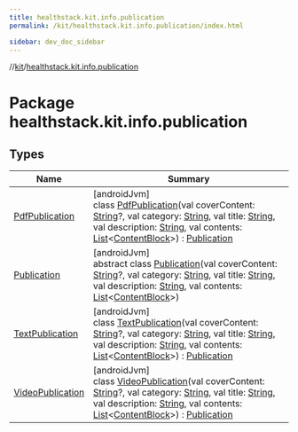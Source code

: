 ```yaml
---
title: healthstack.kit.info.publication
permalink: /kit/healthstack.kit.info.publication/index.html

sidebar: dev_doc_sidebar
---
```

//[kit](../../kit.html)/[healthstack.kit.info.publication](index.html)



# Package healthstack.kit.info.publication



## Types


| Name | Summary |
|---|---|
| [PdfPublication](-pdf-publication/index.html) | [androidJvm]<br>class [PdfPublication](-pdf-publication/index.html)(val coverContent: [String](https://kotlinlang.org/api/latest/jvm/stdlib/kotlin/-string/index.html)?, val category: [String](https://kotlinlang.org/api/latest/jvm/stdlib/kotlin/-string/index.html), val title: [String](https://kotlinlang.org/api/latest/jvm/stdlib/kotlin/-string/index.html), val description: [String](https://kotlinlang.org/api/latest/jvm/stdlib/kotlin/-string/index.html), val contents: [List](https://kotlinlang.org/api/latest/jvm/stdlib/kotlin.collections/-list/index.html)&lt;[ContentBlock](../healthstack.kit.info.publication.content/-content-block/index.html)&gt;) : [Publication](-publication/index.html) |
| [Publication](-publication/index.html) | [androidJvm]<br>abstract class [Publication](-publication/index.html)(val coverContent: [String](https://kotlinlang.org/api/latest/jvm/stdlib/kotlin/-string/index.html)?, val category: [String](https://kotlinlang.org/api/latest/jvm/stdlib/kotlin/-string/index.html), val title: [String](https://kotlinlang.org/api/latest/jvm/stdlib/kotlin/-string/index.html), val description: [String](https://kotlinlang.org/api/latest/jvm/stdlib/kotlin/-string/index.html), val contents: [List](https://kotlinlang.org/api/latest/jvm/stdlib/kotlin.collections/-list/index.html)&lt;[ContentBlock](../healthstack.kit.info.publication.content/-content-block/index.html)&gt;) |
| [TextPublication](-text-publication/index.html) | [androidJvm]<br>class [TextPublication](-text-publication/index.html)(val coverContent: [String](https://kotlinlang.org/api/latest/jvm/stdlib/kotlin/-string/index.html)?, val category: [String](https://kotlinlang.org/api/latest/jvm/stdlib/kotlin/-string/index.html), val title: [String](https://kotlinlang.org/api/latest/jvm/stdlib/kotlin/-string/index.html), val description: [String](https://kotlinlang.org/api/latest/jvm/stdlib/kotlin/-string/index.html), val contents: [List](https://kotlinlang.org/api/latest/jvm/stdlib/kotlin.collections/-list/index.html)&lt;[ContentBlock](../healthstack.kit.info.publication.content/-content-block/index.html)&gt;) : [Publication](-publication/index.html) |
| [VideoPublication](-video-publication/index.html) | [androidJvm]<br>class [VideoPublication](-video-publication/index.html)(val coverContent: [String](https://kotlinlang.org/api/latest/jvm/stdlib/kotlin/-string/index.html)?, val category: [String](https://kotlinlang.org/api/latest/jvm/stdlib/kotlin/-string/index.html), val title: [String](https://kotlinlang.org/api/latest/jvm/stdlib/kotlin/-string/index.html), val description: [String](https://kotlinlang.org/api/latest/jvm/stdlib/kotlin/-string/index.html), val contents: [List](https://kotlinlang.org/api/latest/jvm/stdlib/kotlin.collections/-list/index.html)&lt;[ContentBlock](../healthstack.kit.info.publication.content/-content-block/index.html)&gt;) : [Publication](-publication/index.html) |

